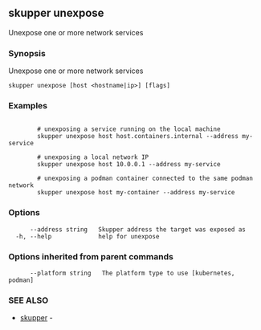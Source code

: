 ## skupper unexpose

Unexpose one or more network services

### Synopsis

Unexpose one or more network services

```
skupper unexpose [host <hostname|ip>] [flags]
```

### Examples

```

        # unexposing a service running on the local machine
        skupper unexpose host host.containers.internal --address my-service

        # unexposing a local network IP
        skupper unexpose host 10.0.0.1 --address my-service

        # unexposing a podman container connected to the same podman network
        skupper unexpose host my-container --address my-service
```

### Options

```
      --address string   Skupper address the target was exposed as
  -h, --help             help for unexpose
```

### Options inherited from parent commands

```
      --platform string   The platform type to use [kubernetes, podman]
```

### SEE ALSO

* [skupper](skupper.md)	 - 


